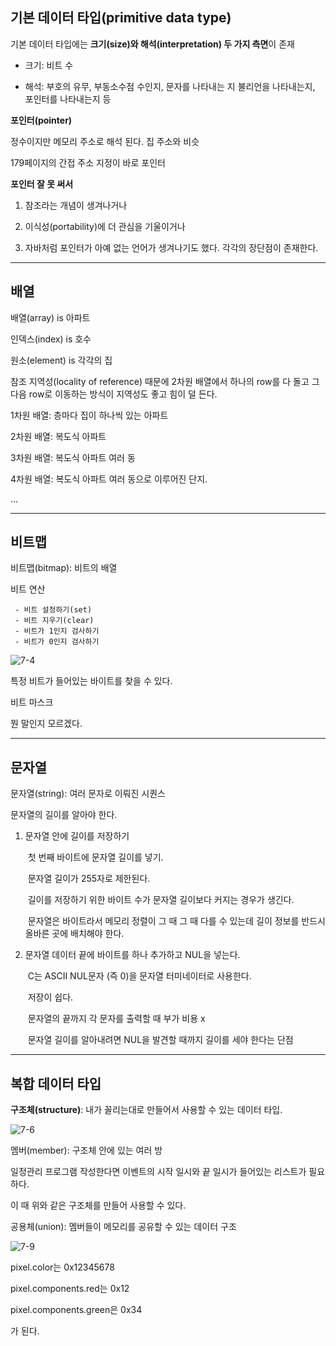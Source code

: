 ## 기본 데이터 타입(primitive data type)

기본 데이터 타입에는 **크기(size)와 해석(interpretation) 두 가지 측면**이 존재

- 크기: 비트 수

- 해석: 부호의 유무, 부동소수점 수인지, 문자를 나타내는 지 불리언을 나타내는지, 포인터를 나타내는지 등

  

**포인터(pointer)**

정수이지만 메모리 주소로 해석 된다. 집 주소와 비슷

179페이지의 간접 주소 지정이 바로 포인터



**포인터 잘 못 써서** 

1. 참조라는 개념이 생겨나거나

2. 이식성(portability)에 더 관심을 기울이거나 

3. 자바처럼 포인터가 아예 없는 언어가 생겨나기도 했다. 각각의 장단점이 존재한다.

---



## 배열

배열(array) is 아파트

인덱스(index) is 호수

원소(element) is 각각의 집

참조 지역성(locality of reference) 때문에 2차원 배열에서 하나의 row를 다 돌고 그 다음 row로 이동하는 방식이 지역성도 좋고 힘이 덜 든다.

1차원 배열: 층마다 집이 하나씩 있는 아파트

2차원 배열: 복도식 아파트

3차원 배열: 복도식 아파트 여러 동

4차원 배열: 복도식 아파트 여러 동으로 이루어진 단지.

...

---



## 비트맵

비트맵(bitmap): 비트의 배열

비트 연산

	 - 비트 설정하기(set)
	 - 비트 지우기(clear)
	 - 비트가 1인지 검사하기
	 - 비트가 0인지 검사하기

![7-4](C:\Users\User\Desktop\ssafy6\individual\study\cs-by-one-book\week3_chapter_7\img\7-4.jpg)

특정 비트가 들어있는 바이트를 찾을 수 있다.



비트 마스크

뭔 말인지 모르겠다.



---





## 문자열

문자열(string): 여러 문자로 이뤄진 시퀀스

문자열의 길이를 알아야 한다.

1. 문자열 안에 길이를 저장하기

   ​	첫 번째 바이트에 문자열 길이를 넣기.

   ​		문자열 길이가 255자로 제한된다.

   ​		길이를 저장하기 위한 바이트 수가 문자열 길이보다 커지는 경우가 생긴다.

   ​		문자열은 바이트라서 메모리 정렬이 그 때 그 때 다를 수 있는데 길이 정보를 반드시 올바른 곳에 배치해야 한다.

2. 문자열 데이터 끝에 바이트를 하나 추가하고 NUL을 넣는다.

   ​	C는 ASCII NUL문자 (즉 0)을 문자열 터미네이터로 사용한다.

   ​		저장이 쉽다.

   ​		문자열의 끝까지 각 문자를 출력할 때 부가 비용 x

   ​		문자열 길이를 알아내려면 NUL을 발견할 때까지 길이를 세야 한다는 단점

   

---



## 복합 데이터 타입

**구조체(structure)**: 내가 꼴리는대로 만들어서 사용할 수 있는 데이터 타입. 

![7-6](C:\Users\User\Desktop\ssafy6\individual\study\cs-by-one-book\week3_chapter_7\img\7-6.jpg)

멤버(member): 구조체 안에 있는 여러 방

일정관리 프로그램 작성한다면 이벤트의 시작 일시와 끝 일시가 들어있는 리스트가 필요하다. 

이 때 위와 같은 구조체를 만들어 사용할 수 있다.

공용체(union): 멤버들이 메모리를 공유할 수 있는 데이터 구조

![7-9](C:\Users\User\Desktop\ssafy6\individual\study\cs-by-one-book\week3_chapter_7\img\7-9.jpg)



pixel.color는 0x12345678

pixel.components.red는 0x12

pixel.components.green은 0x34

가 된다.


